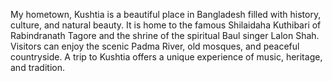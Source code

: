 My hometown, Kushtia is a beautiful place in Bangladesh filled with history, culture, and natural beauty. It is home to the famous Shilaidaha Kuthibari of Rabindranath Tagore and the shrine of the spiritual Baul singer Lalon Shah. Visitors can enjoy the scenic Padma River, old mosques, and peaceful countryside. A trip to Kushtia offers a unique experience of music, heritage, and tradition.

